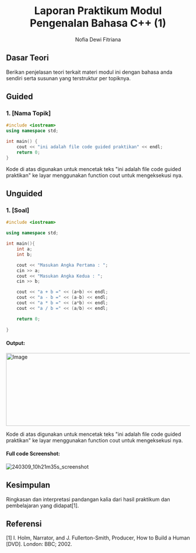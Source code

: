 # <h1 align="center">Laporan Praktikum Modul Pengenalan Bahasa C++ (1)</h1>
<p align="center">Nofia Dewi Fitriana  </p>

## Dasar Teori

Berikan penjelasan teori terkait materi modul ini dengan bahasa anda sendiri serta susunan yang terstruktur per topiknya.

## Guided 

### 1. [Nama Topik]

```C++
#include <iostream>
using namespace std;

int main() {
    cout << "ini adalah file code guided praktikan" << endl;
    return 0;
}
```
Kode di atas digunakan untuk mencetak teks "ini adalah file code guided praktikan" ke layar menggunakan function cout untuk mengeksekusi nya.

## Unguided 

### 1. [Soal]

```C++
#include <iostream>

using namespace std;

int main(){
    int a;
    int b;

    cout << "Masukan Angka Pertama : ";
    cin >> a;
    cout << "Masukan Angka Kedua : ";
    cin >> b;

    cout << "a + b =" << (a+b) << endl;
    cout << "a - b =" << (a-b) << endl;
    cout << "a * b =" << (a*b) << endl;
    cout << "a / b =" << (a/b) << endl;

    return 0;
    
}
```
#### Output:
<img width="1153" height="199" alt="Image" src="https://github.com/user-attachments/assets/5072f0a1-a405-441e-859d-511f99f4d3c1" />

Kode di atas digunakan untuk mencetak teks "ini adalah file code guided praktikan" ke layar menggunakan function cout untuk mengeksekusi nya.

#### Full code Screenshot:
![240309_10h21m35s_screenshot](https://github.com/suxeno/Struktur-Data-Assignment/assets/111122086/41e9641c-ad4e-4e50-9ca4-a0215e336b04)


## Kesimpulan
Ringkasan dan interpretasi pandangan kalia dari hasil praktikum dan pembelajaran yang didapat[1].

## Referensi
[1] I. Holm, Narrator, and J. Fullerton-Smith, Producer, How to Build a Human [DVD]. London: BBC; 2002.
